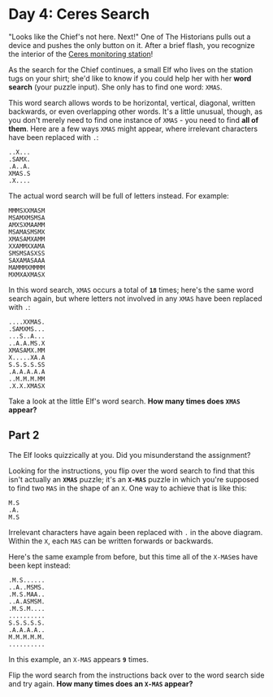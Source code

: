 # Day 4: Ceres Search

<article>
  <p>
    "Looks like the Chief's not here. Next!" One of The Historians pulls out a
    device and pushes the only button on it. After a brief flash, you recognize
    the interior of the <a href="https://adventofcode.com/2019/day/10">Ceres monitoring station</a>!
  </p>
  <p>
    As the search for the Chief continues, a small Elf who lives on the station
    tugs on your shirt; she'd like to know if you could help her with her
    <strong>word search</strong> (your puzzle input). She only has to find one
    word: <code>XMAS</code>.
  </p>
  <p>
    This word search allows words to be horizontal, vertical, diagonal, written
    backwards, or even overlapping other words. It's a little unusual, though,
    as you don't merely need to find one instance of <code>XMAS</code> - you
    need to find <strong>all of them</strong>. Here are a few ways
    <code>XMAS</code> might appear, where irrelevant characters have been
    replaced with <code>.</code>:
  </p>
  <p></p>
  <pre><code>..X...
.SAMX.
.A..A.
XMAS.S
.X....
</code></pre>
  <p>The actual word search will be full of letters instead. For example:</p>
  <pre><code>MMMSXXMASM
MSAMXMSMSA
AMXSXMAAMM
MSAMASMSMX
XMASAMXAMM
XXAMMXXAMA
SMSMSASXSS
SAXAMASAAA
MAMMMXMMMM
MXMXAXMASX
</code></pre>
  <p>
    In this word search, <code>XMAS</code> occurs a total of
    <code><strong>18</strong></code> times; here's the same word search again,
    but where letters not involved in any <code>XMAS</code> have been replaced
    with <code>.</code>:
  </p>
  <pre><code>....XXMAS.
.SAMXMS...
...S..A...
..A.A.MS.X
XMASAMX.MM
X.....XA.A
S.S.S.S.SS
.A.A.A.A.A
..M.M.M.MM
.X.X.XMASX
</code></pre>
  <p>
    Take a look at the little Elf's word search.
    <strong>How many times does <code>XMAS</code> appear?</strong>
  </p>
</article>

## Part 2

<article>
  <p>The Elf looks quizzically at you. Did you misunderstand the assignment?</p>
  <p>
    Looking for the instructions, you flip over the word search to find that
    this isn't actually an <code><strong>XMAS</strong></code> puzzle; it's an
    <span
      title="This part originally involved searching for something else, but this joke was too dumb to pass up."
      ><code><strong>X-MAS</strong></code></span
    >
    puzzle in which you're supposed to find two <code>MAS</code> in the shape of
    an <code>X</code>. One way to achieve that is like this:
  </p>
  <pre><code>M.S
.A.
M.S
</code></pre>
  <p>
    Irrelevant characters have again been replaced with <code>.</code> in the
    above diagram. Within the <code>X</code>, each <code>MAS</code> can be
    written forwards or backwards.
  </p>
  <p>
    Here's the same example from before, but this time all of the
    <code>X-MAS</code>es have been kept instead:
  </p>
  <pre><code>.M.S......
..A..MSMS.
.M.S.MAA..
..A.ASMSM.
.M.S.M....
..........
S.S.S.S.S.
.A.A.A.A..
M.M.M.M.M.
..........
</code></pre>
  <p>
    In this example, an <code>X-MAS</code> appears
    <code><strong>9</strong></code> times.
  </p>
  <p>
    Flip the word search from the instructions back over to the word search side
    and try again.
    <strong>How many times does an <code>X-MAS</code> appear?</strong>
  </p>
</article>
